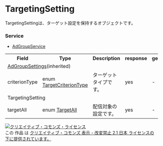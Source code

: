 # TargetingSetting
TargetingSettingは、ターゲット設定を保持するオブジェクトです。

### Service
+ [AdGroupService](../services/AdGroupService.md)

<table>
 <tr>
  <th>Field</th>
  <th>Type</th>
  <th>Description</th>
  <th>response</th>
  <th>get</th>
  <th>add</th>
  <th>set</th>
  <th>remove</th>
 </tr>
 <tr>
  <td colspan="8"><a href="./AdGroupSettings.md">AdGroupSettings</a>(inherited)</td>
 </tr>
 <tr>
  <td>criterionType</td>
  <td>enum <a href="./TargetCriterionType.md">TargetCriterionType</a></td>
  <td>ターゲットタイプです。 </td>
  <td>yes</td>
  <td>-</td>
  <td>Requirement</td>
  <td>Requirement</td>
  <td>-</td>
 </tr>
 <tr>
  <td colspan="8">TargetingSetting</td>
 </tr>
 <tr>
  <td>targetAll</td>
  <td>enum <a href="./TargetAll.md">TargetAll</a></td>
  <td>配信対象の設定です。</td>
  <td>yes</td>
  <td>-</td>
  <td>Requirement</td>
  <td>Requirement</td>
  <td>-</td>
 </tr>
</table>

<a rel="license" href="http://creativecommons.org/licenses/by-nd/2.1/jp/"><img alt="クリエイティブ・コモンズ・ライセンス" style="border-width:0" src="https://i.creativecommons.org/l/by-nd/2.1/jp/88x31.png" /></a><br />この 作品 は <a rel="license" href="http://creativecommons.org/licenses/by-nd/2.1/jp/">クリエイティブ・コモンズ 表示 - 改変禁止 2.1 日本 ライセンスの下に提供されています。</a>
